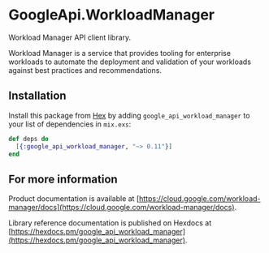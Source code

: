 # GoogleApi.WorkloadManager

Workload Manager API client library.

Workload Manager is a service that provides tooling for enterprise workloads to automate the deployment and validation of your workloads against best practices and recommendations.

## Installation

Install this package from [Hex](https://hex.pm) by adding
`google_api_workload_manager` to your list of dependencies in `mix.exs`:

```elixir
def deps do
  [{:google_api_workload_manager, "~> 0.11"}]
end
```

## For more information

Product documentation is available at [https://cloud.google.com/workload-manager/docs](https://cloud.google.com/workload-manager/docs).

Library reference documentation is published on Hexdocs at
[https://hexdocs.pm/google_api_workload_manager](https://hexdocs.pm/google_api_workload_manager).
